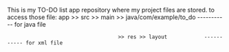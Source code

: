 This is my TO-DO list app repository where my project files are stored.
to access those file: 
                     app >> src >> main >> java/com/example/to_do   ----------- for java file
                                       
                                        
                                        >> res >> layout            ----------- for xml file
